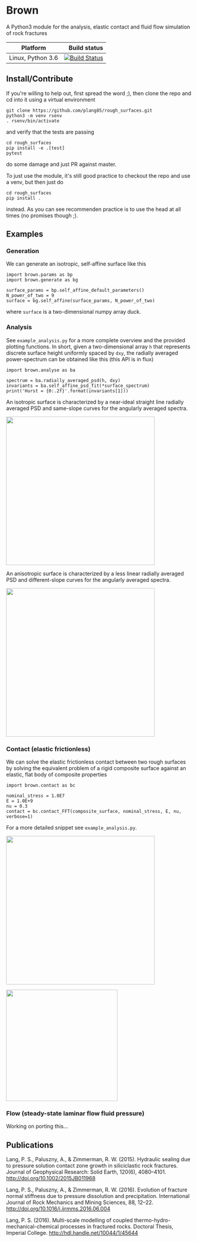 # Brown

A Python3 module for the analysis, elastic contact and fluid flow simulation of rock fractures

Platform | Build status
---------|-------------:
Linux, Python 3.6 | [![Build Status](https://travis-ci.org/plang85/rough_surfaces.svg?branch=master)](https://travis-ci.org/plang85/rough_surfaces)

## Install/Contribute

If you're willing to help out, first spread the word ;), then clone the repo and cd into it using a virtual environment
```
git clone https://github.com/plang85/rough_surfaces.git
python3 -m venv rsenv
. rsenv/bin/activate
```
and verify that the tests are passing
```
cd rough_surfaces
pip install -e .[test] 
pytest
```
do some damage and just PR against master. 

To just use the module, it's still good practice to checkout the repo and use a venv, but then just do
```
cd rough_surfaces
pip install .
```
instead. As you can see recommenden practice is to use the head at all times (no promises though ;).

## Examples

### Generation

We can generate an isotropic, self-affine surface like this
```
import brown.params as bp
import brown.generate as bg

surface_params = bp.self_affine_default_parameters()
N_power_of_two = 9
surface = bg.self_affine(surface_params, N_power_of_two)
```
where `surface` is a two-dimensional numpy array duck.

### Analysis

See `example_analysis.py` for a more complete overview and the provided plotting functions. In short, given a two-dimensional array `h` that represents discrete surface height uniformly spaced by `dxy`, the radially averaged power-spectrum can be obtained like this (this API is in flux)
```
import brown.analyse as ba

spectrum = ba.radially_averaged_psd(h, dxy)
invariants = ba.self_affine_psd_fit(*surface_spectrum)
print('Hurst = {0:.2f}'.format(invariants[1]))
```

An isotropic surface is characterized by a near-ideal straight line radially averaged PSD and same-slope curves for the angularly averaged spectra.
<p align="left">
  <img src="https://raw.githubusercontent.com/plang85/rough_surfaces/master/doc/isotropic.png" height="400">
  <br/>
</p>
An anisotropic surface is characterized by a less linear radially averaged PSD and different-slope curves for the angularly averaged spectra.
<p align="left">
  <img src="https://raw.githubusercontent.com/plang85/rough_surfaces/master/doc/anisotropic.png" height="400">
  <br/>
</p>

### Contact (elastic frictionless)

We can solve the elastic frictionless contact between two rough surfaces by solving the equivalent problem of a rigid composite surface against an elastic, flat body of composite properties
```
import brown.contact as bc

nominal_stress = 1.0E7
E = 1.0E+9
nu = 0.3
contact = bc.contact_FFT(composite_surface, nominal_stress, E, nu, verbose=1)
```
For a more detailed snippet see `example_analysis.py`.

<p align="left">
  <img src="https://raw.githubusercontent.com/plang85/rough_surfaces/master/doc/contact.png" height="400">
  <br/>
</p>
<p align="left">
  <img src="https://raw.githubusercontent.com/plang85/rough_surfaces/master/doc/contacttrace.png" height="300">
  <br/>
</p>

### Flow (steady-state laminar flow fluid pressure)

Working on porting this...


## Publications

Lang, P. S., Paluszny, A., & Zimmerman, R. W. (2015). Hydraulic sealing due to pressure solution contact zone growth in siliciclastic rock fractures. Journal of Geophysical Research: Solid Earth, 120(6), 4080–4101. http://doi.org/10.1002/2015JB011968

Lang, P. S., Paluszny, A., & Zimmerman, R. W. (2016). Evolution of fracture normal stiffness due to pressure dissolution and precipitation. International Journal of Rock Mechanics and Mining Sciences, 88, 12–22. http://doi.org/10.1016/j.ijrmms.2016.06.004

Lang, P. S. (2016). Multi-scale modelling of coupled thermo-hydro-mechanical-chemical processes in fractured rocks.
Doctoral Thesis, Imperial College. http://hdl.handle.net/10044/1/45644
